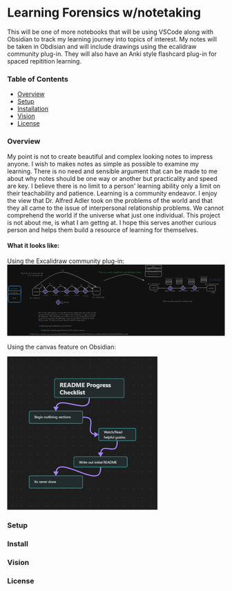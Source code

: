 # Learning Forensics w/notetaking

This will be one of more notebooks that will be using VSCode along with Obsidian to track my learning journey into topics of interest.
My notes will be taken in Obdisian and will include drawings using the ecalidraw community plug-in. They will also have an Anki style flashcard 
plug-in for spaced repitition learning. 

### Table of Contents
- [Overview](#overiew)
- [Setup](#setup)
- [Installation](#intall)
- [Vision](#vision)
- [License](#license)

### Overview 
My point is not to create beautiful and complex looking notes to impress anyone. I wish to makes notes as simple as possible to examine my learning. 
There is no need and sensible argument that can be made to me about why notes should be one way or another but practicality and speed are key. I 
believe there is no limit to a person' learning ability only a limit on their teachability and patience. Learning is a community endeavor. I enjoy the view
that Dr. Alfred Adler took on the problems of the world and that they all came to the issue of interpersonal relationship problems. We cannot comprehend 
the world if the universe what just one individual. This project is not about me, is what I am gettng at. I hope this serves another curious person
and helps them build a resource of learning for themselves. 

#### What it looks like: 

Using the Excalidraw community plug-in: 
<img src="Forensics_notebook\Image_folder\L2 and L3.png"></img>

Using the canvas feature on Obsidian:

<img src="Forensics_notebook\Image_folder\README_canvas.png"></img>



### Setup


### Install

### Vision

### License